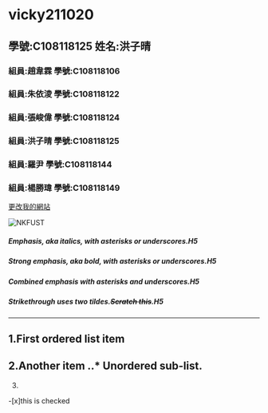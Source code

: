 # vicky211020

## 學號:C108118125 姓名:洪子晴

### 組員:趙韋霖  學號:C108118106
### 組員:朱依淩  學號:C108118122
### 組員:張峻偉  學號:C108118124
### 組員:洪子晴  學號:C108118125
### 組員:羅尹    學號:C108118144
### 組員:楊勝瑋  學號:C108118149

[更改我的網站](https://github.com/ZE777/vicky211020/edit/main/README.md)

![NKFUST](https://www.nkust.edu.tw/var/file/0/1000/img/513/182513897.png "第一科大")

##### Emphasis, aka *italics*, with *asterisks* or *underscores*.H5

##### Strong emphasis, aka bold, with **asterisks** or **underscores**.H5

##### Combined emphasis with **asterisks and *underscores***.H5

##### Strikethrough uses two tildes.~~Scratch this~~.H5


***

1.First ordered list item
--
2.Another item
  ..* Unordered sub-list.
--
3.

-[x]this is checked

